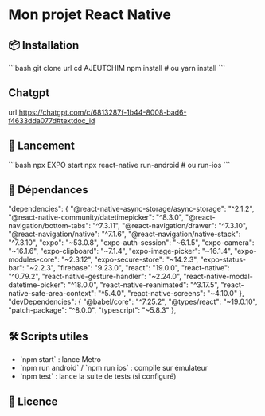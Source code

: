 
# Mon projet React Native

## 📦 Installation

\`\`\`bash
git clone url
cd AJEUTCHIM
npm install         # ou yarn install
\`\`\`

## Chatgpt

url:<https://chatgpt.com/c/6813287f-1b44-8008-bad6-f4633dda077d#textdoc_id>

## 🚀 Lancement

\`\`\`bash
npx EXPO start
npx react-native run-android   # ou run-ios
\`\`\`

## 🔧 Dépendances

"dependencies": {
    "@react-native-async-storage/async-storage": "^2.1.2",
    "@react-native-community/datetimepicker": "^8.3.0",
    "@react-navigation/bottom-tabs": "^7.3.11",
    "@react-navigation/drawer": "^7.3.10",
    "@react-navigation/native": "^7.1.6",
    "@react-navigation/native-stack": "^7.3.10",
    "expo": "~53.0.8",
    "expo-auth-session": "~6.1.5",
    "expo-camera": "~16.1.6",
    "expo-clipboard": "~7.1.4",
    "expo-image-picker": "~16.1.4",
    "expo-modules-core": "~2.3.12",
    "expo-secure-store": "~14.2.3",
    "expo-status-bar": "~2.2.3",
    "firebase": "9.23.0",
    "react": "19.0.0",
    "react-native": "^0.79.2",
    "react-native-gesture-handler": "~2.24.0",
    "react-native-modal-datetime-picker": "^18.0.0",
    "react-native-reanimated": "^3.17.5",
    "react-native-safe-area-context": "^5.4.0",
    "react-native-screens": "~4.10.0"
  },
  "devDependencies": {
    "@babel/core": "^7.25.2",
    "@types/react": "~19.0.10",
    "patch-package": "^8.0.0",
    "typescript": "~5.8.3"
  },

## 🛠️ Scripts utiles

- \`npm start\` : lance Metro
- \`npm run android\` / \`npm run ios\` : compile sur émulateur
- \`npm test\` : lance la suite de tests (si configuré)

## 📝 Licence
